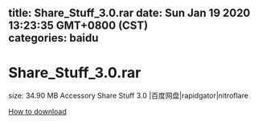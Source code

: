 
title: Share_Stuff_3.0.rar
date: Sun Jan 19 2020 13:23:35 GMT+0800 (CST)    
categories: baidu
---

# Share_Stuff_3.0.rar
size: 34.90 MB
 Accessory Share Stuff 3.0 |百度网盘|rapidgator|nitroflare
 

[How to download](https://bpcam.bemobtrk.com/go/2ceec3aa-1ca2-46d6-b9ff-aaa5c184517c?jno=722)